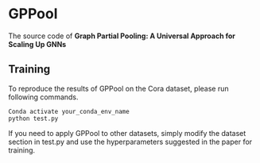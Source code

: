 # GPPool

The source code of **Graph Partial Pooling: A Universal Approach for Scaling Up GNNs**


## Training
To reproduce the results of GPPool on the Cora dataset, please run following commands.
```
Conda activate your_conda_env_name
python test.py 
```
If you need to apply GPPool to other datasets, simply modify the dataset section in test.py and use the hyperparameters suggested in the paper for training.
